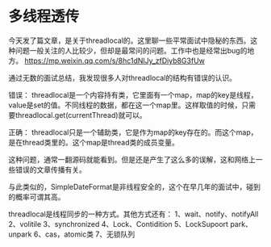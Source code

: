 # 多线程透传

今天发了篇文章，是关于threadlocal的。这里聊一些平常面试中隐秘的东西。这种问题一般关注的人比较少，但却是最常问的问题。工作中也是经常出bug的地方。
https://mp.weixin.qq.com/s/8hc1dNlJy_zfDiyb8G3fUw

通过无数的面试总结，我发现很多人对threadlocal的结构有错误的认识。

错误：
threadlocal是一个内容持有类，它里面有一个map，map的key是线程，value是set的值。不同线程的数据，都在这一个map里。这样取值的时候，只需要threadlocal.get(currentThread)就可以。

正确：
threadlocal只是一个辅助类，它是作为map的key存在的。而这个map，是在thread类里的。这个map是thread类的成员变量。

这种问题，通常一翻源码就能看到。但是还是产生了这么多的误解，这和网络上一些错误的文章传播有关。

与此类似的，SimpleDateFormat是非线程安全的，这个在早几年的面试中，碰到的概率可谓其高。


threadlocal是线程同步的一种方式。其他方式还有：
1、wait、notify、notifyAll
2、volitile
3、synchronized
4、Lock、Contidition
5、LockSupoort park、unpark
6、cas，atomic类
7、无锁队列

